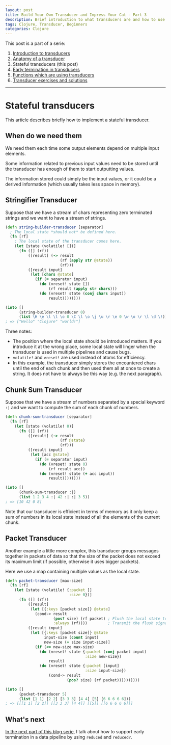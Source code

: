 ```yaml
---
layout: post
title: Build Your Own Transducer and Impress Your Cat - Part 3
description: Brief introduction to what transducers are and how to use them.
tags: Clojure, Transducer, Beginners
categories: Clojure
---
```


This post is a part of a serie:

1. [Introduction to transducers](/clojure/build-your-own-transducer-part1/)
2. [Anatomy of a transducer](/clojure/build-your-own-transducer-part2/)
3. Stateful transducers (this post)
4. [Early termination in transducers](/clojure/build-your-own-transducer-part4/)
5. [Functions which are using transducers](/clojure/build-your-own-transducer-part5/)
6. [Transducer exercises and solutions](https://github.com/green-coder/transducer-exercises)

---

# Stateful transducers

This article describes briefly how to implement a stateful transducer.

## When do we need them

We need them each time some output elements depend on multiple input elements.

Some information related to previous input values need to be stored until the transducer has enough of them to start outputting values.

The information stored could simply be the input values, or it could be a derived information (which usually takes less space in memory).

## Stringifier Transducer

Suppose that we have a stream of chars representing zero terminated strings and we want to have a stream of strings.

```clojure
(defn string-builder-transducer [separator]
  ; The local state *should not* be defined here.
  (fn [rf]
    ; The local state of the transducer comes here.
    (let [state (volatile! [])]
      (fn ([] (rf))
          ([result] (-> result
                        (rf (apply str @state))
                        (rf)))
          ([result input]
           (let [chars @state]
             (if (= separator input)
               (do (vreset! state [])
                   (rf result (apply str chars)))
               (do (vreset! state (conj chars input))
                   result))))))))

(into []
      (string-builder-transducer 0)
      (list \H \e \l \l \o 0 \C \l \o \j \u \r \e 0 \w \o \r \l \d \!))
; => ["Hello" "Clojure" "world!"]
```

Three notes:

* The position where the local state should be introduced matters. If you introduce it at the wrong place, some local state will linger when the transducer is used in multiple pipelines and cause bugs.
* `volatile!` and `vreset!` are used instead of atoms for efficiency.
* In this example, the transducer simply stores the encountered chars until the end of each chunk and then used them all at once to create a string. It does not have to always be this way (e.g. the next paragraph).

## Chunk Sum Transducer

Suppose that we have a stream of numbers separated by a special keyword `:|` and we want to compute the sum of each chunk of numbers.

```clojure
(defn chunk-sum-transducer [separator]
  (fn [rf]
    (let [state (volatile! 0)]
      (fn ([] (rf))
          ([result] (-> result
                        (rf @state)
                        (rf)))
          ([result input]
           (let [acc @state]
             (if (= separator input)
               (do (vreset! state 0)
                   (rf result acc))
               (do (vreset! state (+ acc input))
                   result))))))))

(into []
      (chunk-sum-transducer :|)
      (list 1 2 3 4 :| 42 :| :| 3 5))
; => [10 42 0 8]
```

Note that our transducer is efficient in terms of memory as it only keep a sum of numbers in its local state instead of all the elements of the current chunk.

## Packet Transducer

Another example a little more complex, this transducer groups messages together in packets of data so that the size of the packet does not exceed its maximum limit (if possible, otherwise it uses bigger packets).

Here we use a map containing multiple values as the local state.

```clojure
(defn packet-transducer [max-size]
  (fn [rf]
    (let [state (volatile! {:packet []
                            :size 0})]
      (fn ([] (rf))
          ([result]
           (let [{:keys [packet size]} @state]
             (cond-> result
                     (pos? size) (rf packet) ; Flush the local state to output.
                     :always (rf))))         ; Transmit the flush signal.
          ([result input]
           (let [{:keys [packet size]} @state
                 input-size (count input)
                 new-size (+ size input-size)]
             (if (<= new-size max-size)
               (do (vreset! state {:packet (conj packet input)
                                   :size new-size})
                   result)
               (do (vreset! state {:packet [input]
                                   :size input-size})
                   (cond-> result
                           (pos? size) (rf packet))))))))))

(into []
      (packet-transducer 5)
      (list [1 1] [2 2] [3 3 3] [4 4] [5] [6 6 6 6 6]))
; => [[[1 1] [2 2]] [[3 3 3] [4 4]] [[5]] [[6 6 6 6 6]]]
```

## What's next

[In the next part of this blog serie](/clojure/build-your-own-transducer-part4/), I talk about how to support early termination in a data pipeline by using `reduced` and `reduced?`.
